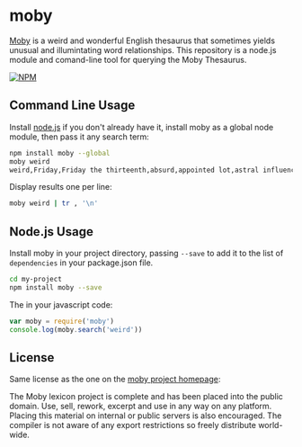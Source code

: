 # moby

[Moby](http://en.wikipedia.org/wiki/Moby_Project#Thesaurus) is a weird and
wonderful English thesaurus that sometimes yields unusual and illumintating word
relationships. This repository is a node.js module and comand-line tool for
querying the Moby Thesaurus.

[![NPM](https://nodei.co/npm/moby.png)](https://nodei.co/npm/moby/)

## Command Line Usage

Install [node.js](http://nodejs.org/) if you don't already have it, install
moby as a global node module, then pass it any search term:

```sh
npm install moby --global
moby weird
weird,Friday,Friday the thirteenth,absurd,appointed lot,astral influences,astrology,awe-inspiring,awesome,awful,awing,beyond belief,bizarre,blue,book of fate,cadaverous,cantrip,cast,charm,circumstance,cockamamie,constellation,corpselike,crazy,creepy,cup,curious,curse,deadly,deathlike,deathly,deathly pale,destination,destiny,dies funestis,doom,dreadful,eccentric,eerie,eldritch,end,evil eye,exorcism,extravagant,fantastic,fatality,fate,fearful,foolish,forecast,foredoom,foretelling,fortune,freaked out,freaky,funny,future,ghastly,ghostlike,ghostly,glamour,grisly,grotesque,gruesome,haggard,haunting,hex,high-flown,hoodoo,horrific,ides of March,incantational,incantatory,incredible,inevitability,inscrutable,jinx,kismet,kooky,laughable,livid,lot,ludicrous,lurid,macabre,magian,magic,magic spell,malocchio,moira,monstrous,mortuary,mysterious,necromantic,nonsensical,numinous,odd,oddball,off,off the wall,out,outlandish,outrageous,outre,pale,passing strange,peculiar,planets,poppycockish,portion,preposterous,preternatural,prevision,prognosis,prognostication,prophecy,quaint,queer,ridiculous,shaman,shamanic,shamanist,shamanistic,singular,sorcerous,spell,spookish,spooky,stars,strange,supernal,supernatural,talismanic,thaumaturgic,uncanny,unco,uncolike,uncouth,unearthly,unlucky day,unnatural,voodoo,voodooistic,wan,wanga,whammy,wheel of fortune,wild,will of Heaven,witch,witchlike,witchy,wizardlike,wizardly,wondrous strange
```

Display results one per line:

```sh
moby weird | tr , '\n'
```

## Node.js Usage

Install moby in your project directory, passing `--save` to add it to the list of
`dependencies` in your package.json file.

```sh
cd my-project
npm install moby --save
```

The in your javascript code:

```js
var moby = require('moby')
console.log(moby.search('weird'))
```

## License

Same license as the one on the [moby project homepage](http://icon.shef.ac.uk/Moby/):

The Moby lexicon project is complete and has been placed into the public domain.
Use, sell, rework, excerpt and use in any way on any platform. Placing this
material on internal or public servers is also encouraged. The compiler is not
aware of any export restrictions so freely distribute world-wide.
